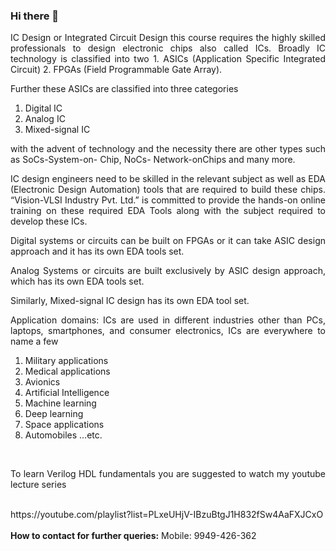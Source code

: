 ### Hi there 👋

<p align="justify">IC Design or Integrated Circuit Design this course requires the highly skilled professionals to design electronic chips also called ICs. Broadly IC technology is classified into two 1. ASICs (Application Specific Integrated Circuit) 2. FPGAs (Field Programmable Gate Array).</p>

Further these ASICs are classified into three categories
<ol>
<li>Digital IC</li>
<li>Analog IC</li>
<li>Mixed-signal IC</li>
</ol>

<p align="justify">with the advent of technology and the necessity there are other types such as SoCs-System-on- Chip, NoCs- Network-onChips and many more.</p>

<p align="justify">IC design engineers need to be skilled in the relevant subject as well as EDA (Electronic Design Automation) tools that are required to build these chips. “Vision-VLSI Industry Pvt. Ltd.” is committed to provide the hands-on online training on these required EDA Tools along with the subject required to develop these ICs.</p>

<p align="justify">Digital systems or circuits can be built on FPGAs or it can take ASIC design approach and it has its own EDA tools set.</p>

<p align="justify">Analog Systems or circuits are built exclusively by ASIC design approach, which has its own EDA tools set.</p>

<p align="justify">Similarly, Mixed-signal IC design has its own EDA tool set.</p>

<p align="justify">Application domains: ICs are used in different industries other than PCs, laptops, smartphones, and consumer electronics, ICs are everywhere to name a few</p>
<ol>
  <li>Military applications</li>
<li>Medical applications</li>
<li>Avionics</li>
<li>Artificial Intelligence</li>
<li>Machine learning</li>
<li>Deep learning</li>
<li>Space applications</li>
<li>Automobiles …etc.</li>
</ol>
<br/>
<p align="justify">To learn Verilog HDL fundamentals you are suggested to watch my youtube lecture series<p/><br/>
https://youtube.com/playlist?list=PLxeUHjV-IBzuBtgJ1H832fSw4AaFXJCxO
<br/><br/><b>How to contact for further queries:</b>
Mobile: 9949-426-362
